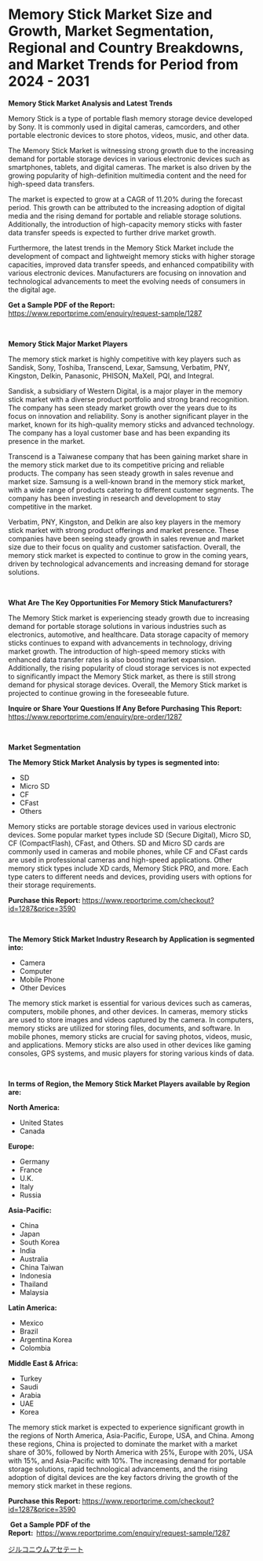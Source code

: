 <p><h1>Memory Stick Market Size and Growth, Market Segmentation, Regional and Country Breakdowns, and Market Trends for Period from 2024 -  2031</h1></p><p><strong>Memory Stick Market Analysis and Latest Trends</strong></p>
<p><p>Memory Stick is a type of portable flash memory storage device developed by Sony. It is commonly used in digital cameras, camcorders, and other portable electronic devices to store photos, videos, music, and other data.</p><p>The Memory Stick Market is witnessing strong growth due to the increasing demand for portable storage devices in various electronic devices such as smartphones, tablets, and digital cameras. The market is also driven by the growing popularity of high-definition multimedia content and the need for high-speed data transfers.</p><p>The market is expected to grow at a CAGR of 11.20% during the forecast period. This growth can be attributed to the increasing adoption of digital media and the rising demand for portable and reliable storage solutions. Additionally, the introduction of high-capacity memory sticks with faster data transfer speeds is expected to further drive market growth.</p><p>Furthermore, the latest trends in the Memory Stick Market include the development of compact and lightweight memory sticks with higher storage capacities, improved data transfer speeds, and enhanced compatibility with various electronic devices. Manufacturers are focusing on innovation and technological advancements to meet the evolving needs of consumers in the digital age.</p></p>
<p><strong>Get a Sample PDF of the Report:&nbsp;</strong> <a href="https://www.reportprime.com/enquiry/request-sample/1287">https://www.reportprime.com/enquiry/request-sample/1287</a></p>
<p>&nbsp;</p>
<p><strong>Memory Stick Major Market Players</strong></p>
<p><p>The memory stick market is highly competitive with key players such as Sandisk, Sony, Toshiba, Transcend, Lexar, Samsung, Verbatim, PNY, Kingston, Delkin, Panasonic, PHISON, MaXell, PQI, and Integral. </p><p>Sandisk, a subsidiary of Western Digital, is a major player in the memory stick market with a diverse product portfolio and strong brand recognition. The company has seen steady market growth over the years due to its focus on innovation and reliability. Sony is another significant player in the market, known for its high-quality memory sticks and advanced technology. The company has a loyal customer base and has been expanding its presence in the market.</p><p>Transcend is a Taiwanese company that has been gaining market share in the memory stick market due to its competitive pricing and reliable products. The company has seen steady growth in sales revenue and market size. Samsung is a well-known brand in the memory stick market, with a wide range of products catering to different customer segments. The company has been investing in research and development to stay competitive in the market.</p><p>Verbatim, PNY, Kingston, and Delkin are also key players in the memory stick market with strong product offerings and market presence. These companies have been seeing steady growth in sales revenue and market size due to their focus on quality and customer satisfaction. Overall, the memory stick market is expected to continue to grow in the coming years, driven by technological advancements and increasing demand for storage solutions.</p></p>
<p>&nbsp;</p>
<p><strong>What Are The Key Opportunities For Memory Stick Manufacturers?</strong></p>
<p><p>The Memory Stick market is experiencing steady growth due to increasing demand for portable storage solutions in various industries such as electronics, automotive, and healthcare. Data storage capacity of memory sticks continues to expand with advancements in technology, driving market growth. The introduction of high-speed memory sticks with enhanced data transfer rates is also boosting market expansion. Additionally, the rising popularity of cloud storage services is not expected to significantly impact the Memory Stick market, as there is still strong demand for physical storage devices. Overall, the Memory Stick market is projected to continue growing in the foreseeable future.</p></p>
<p><strong>Inquire or Share Your Questions If Any Before Purchasing This Report:</strong> <a href="https://www.reportprime.com/enquiry/pre-order/1287">https://www.reportprime.com/enquiry/pre-order/1287</a></p>
<p>&nbsp;</p>
<p><strong>Market Segmentation</strong></p>
<p><strong>The Memory Stick Market Analysis by types is segmented into:</strong></p>
<p><ul><li>SD</li><li>Micro SD</li><li>CF</li><li>CFast</li><li>Others</li></ul></p>
<p><p>Memory sticks are portable storage devices used in various electronic devices. Some popular market types include SD (Secure Digital), Micro SD, CF (CompactFlash), CFast, and Others. SD and Micro SD cards are commonly used in cameras and mobile phones, while CF and CFast cards are used in professional cameras and high-speed applications. Other memory stick types include XD cards, Memory Stick PRO, and more. Each type caters to different needs and devices, providing users with options for their storage requirements.</p></p>
<p><strong>Purchase this Report:&nbsp;</strong><a href="https://www.reportprime.com/checkout?id=1287&price=3590">https://www.reportprime.com/checkout?id=1287&price=3590</a></p>
<p>&nbsp;</p>
<p><strong>The Memory Stick Market Industry Research by Application is segmented into:</strong></p>
<p><ul><li>Camera</li><li>Computer</li><li>Mobile Phone</li><li>Other Devices</li></ul></p>
<p><p>The memory stick market is essential for various devices such as cameras, computers, mobile phones, and other devices. In cameras, memory sticks are used to store images and videos captured by the camera. In computers, memory sticks are utilized for storing files, documents, and software. In mobile phones, memory sticks are crucial for saving photos, videos, music, and applications. Memory sticks are also used in other devices like gaming consoles, GPS systems, and music players for storing various kinds of data.</p></p>
<p>&nbsp;</p>
<p><strong>In terms of Region, the Memory Stick Market Players available by Region are:</strong></p>
<p>
    <p> <strong> North America: </strong>
        <ul>
            <li>United States</li>
            <li>Canada</li>
        </ul>
        </p> 
    <p> <strong> Europe: </strong>
        <ul>
            <li>Germany</li>
            <li>France</li>
            <li>U.K.</li>
            <li>Italy</li>
            <li>Russia</li>
        </ul>
        </p> 
    <p> <strong> Asia-Pacific: </strong>
        <ul>
            <li>China</li>
            <li>Japan</li>
            <li>South Korea</li>
            <li>India</li>
            <li>Australia</li>
            <li>China Taiwan</li>
            <li>Indonesia</li>
            <li>Thailand</li>
            <li>Malaysia</li>
        </ul>
        </p> 
    <p> <strong> Latin America: </strong>
        <ul>
            <li>Mexico</li>
            <li>Brazil</li>
            <li>Argentina Korea</li>
            <li>Colombia</li>
        </ul>
        </p> 
    <p> <strong> Middle East & Africa: </strong>
        <ul>
            <li>Turkey</li>
            <li>Saudi</li>
            <li>Arabia</li>
            <li>UAE</li>
            <li>Korea</li>
        </ul>
    </p>
    </p>
<p><p>The memory stick market is expected to experience significant growth in the regions of North America, Asia-Pacific, Europe, USA, and China. Among these regions, China is projected to dominate the market with a market share of 30%, followed by North America with 25%, Europe with 20%, USA with 15%, and Asia-Pacific with 10%. The increasing demand for portable storage solutions, rapid technological advancements, and the rising adoption of digital devices are the key factors driving the growth of the memory stick market in these regions.</p></p>
<p><strong>Purchase this Report: </strong><a href="https://www.reportprime.com/checkout?id=1287&price=3590">https://www.reportprime.com/checkout?id=1287&price=3590</a></p>
<p>&nbsp;<strong>Get a Sample PDF of the Report:&nbsp;&nbsp;</strong><a href="https://www.reportprime.com/enquiry/request-sample/1287">https://www.reportprime.com/enquiry/request-sample/1287</a></p>
<p><strong></strong></p>
<p><p><a href="https://github.com/lababdou/Market-Research-Report-List-3/blob/main/23508879233.md">ジルコニウムアセテート</a></p></p>